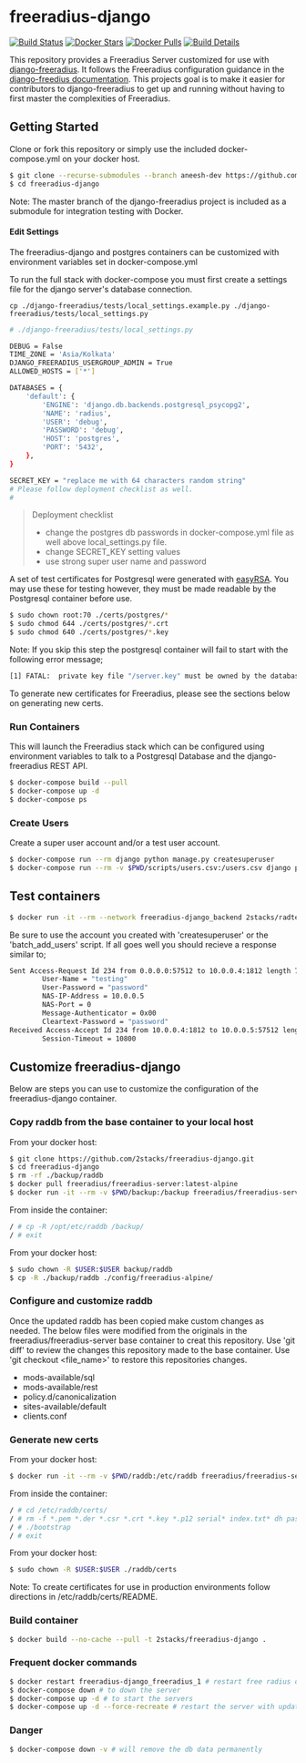 # freeradius-django

[![Build Status](https://travis-ci.org/2stacks/freeradius-django.svg?branch=master)](https://travis-ci.org/2stacks/freeradius-django)
[![Docker Stars](https://img.shields.io/docker/stars/2stacks/freeradius-django.svg?style=popout-square)](https://hub.docker.com/r/2stacks/freeradius-django)
[![Docker Pulls](https://img.shields.io/docker/pulls/2stacks/freeradius-django.svg?style=popout-square)](https://hub.docker.com/r/2stacks/freeradius-django)
[![Build Details](https://images.microbadger.com/badges/image/2stacks/freeradius-django.svg)](https://microbadger.com/images/2stacks/freeradius-django)

This repository provides a Freeradius Server customized for use with [django-freeradius](https://github.com/openwisp/django-freeradius).  It follows the Freeradius configuration guidance in the [django-freedius documentation](https://django-freeradius.readthedocs.io/en/latest/general/freeradius.html).
This projects goal is to make it easier for contributors to django-freeradius to get up and running without having to first master the complexities of Freeradius. 

## Getting Started
Clone or fork this repository or simply use the included docker-compose.yml on your docker host.
```bash
$ git clone --recurse-submodules --branch aneesh-dev https://github.com/anush0247/freeradius-django.git
$ cd freeradius-django
```
Note: The master branch of the django-freeradius project is included as a submodule for integration testing with Docker.

#### Edit Settings
The freeradius-django and postgres containers can be customized with environment variables set in docker-compose.yml

To run the full stack with docker-compose you must first create a settings file for the django server's database connection.

```
cp ./django-freeradius/tests/local_settings.example.py ./django-freeradius/tests/local_settings.py
```

```bash
# ./django-freeradius/tests/local_settings.py

DEBUG = False
TIME_ZONE = 'Asia/Kolkata'
DJANGO_FREERADIUS_USERGROUP_ADMIN = True
ALLOWED_HOSTS = ['*']

DATABASES = {
    'default': {
        'ENGINE': 'django.db.backends.postgresql_psycopg2',
        'NAME': 'radius',
        'USER': 'debug',
        'PASSWORD': 'debug',
        'HOST': 'postgres',
        'PORT': '5432',
    },
}

SECRET_KEY = "replace me with 64 characters random string"
# Please follow deployment checklist as well.
# 
```

> Deployment checklist
> - change the postgres db passwords in docker-compose.yml file as well above local_settings.py file.
> - change SECRET_KEY setting values
> - use strong super user name and password

A set of test certificates for Postgresql were generated with [easyRSA](https://github.com/OpenVPN/easy-rsa).
You may use these for testing however, they must be made readable by the Postgresql container before use.
```bash
$ sudo chown root:70 ./certs/postgres/*
$ sudo chmod 644 ./certs/postgres/*.crt
$ sudo chmod 640 ./certs/postgres/*.key
```

Note: If you skip this step the postgresql container will fail to start with the following error message;
```bash
[1] FATAL:  private key file "/server.key" must be owned by the database user or root
```

To generate new certificates for Freeradius, please see the sections below on generating new certs.


### Run Containers
This will launch the Freeradius stack which can be configured using environment variables to talk to a Postgresql Database and the django-freeradius REST API.
```bash
$ docker-compose build --pull
$ docker-compose up -d
$ docker-compose ps
```

### Create Users
Create a super user account and/or a test user account.
```bash
$ docker-compose run --rm django python manage.py createsuperuser
$ docker-compose run --rm -v $PWD/scripts/users.csv:/users.csv django python manage.py batch_add_users --name users --file /users.csv
```

## Test containers
```bash
$ docker run -it --rm --network freeradius-django_backend 2stacks/radtest radtest testing password freeradius 0 testing123
```

Be sure to use the account you created with 'createsuperuser' or the 'batch_add_users' script.
If all goes well you should recieve a response similar to;
```bash
Sent Access-Request Id 234 from 0.0.0.0:57512 to 10.0.0.4:1812 length 77
        User-Name = "testing"
        User-Password = "password"
        NAS-IP-Address = 10.0.0.5
        NAS-Port = 0
        Message-Authenticator = 0x00
        Cleartext-Password = "password"
Received Access-Accept Id 234 from 10.0.0.4:1812 to 10.0.0.5:57512 length 26
        Session-Timeout = 10800
```

## Customize freeradius-django
Below are steps you can use to customize the configuration of the freeradius-django container.

### Copy raddb from the base container to your local host

From your docker host:
```bash
$ git clone https://github.com/2stacks/freeradius-django.git
$ cd freeradius-django
$ rm -rf ./backup/raddb
$ docker pull freeradius/freeradius-server:latest-alpine
$ docker run -it --rm -v $PWD/backup:/backup freeradius/freeradius-server:latest-alpine sh
```

From inside the container:
```bash
/ # cp -R /opt/etc/raddb /backup/
/ # exit
```

From your docker host:
```bash
$ sudo chown -R $USER:$USER backup/raddb
$ cp -R ./backup/raddb ./config/freeradius-alpine/
```

### Configure and customize raddb
Once the updated raddb has been copied make custom changes as needed.  The below files were modified from 
the originals in the freeradius/freeradius-server base container to creat this repository.  Use 'git diff' to review the 
changes this repository made to the base container.  Use 'git checkout <file_name>' to restore this repositories changes.

  - mods-available/sql
  - mods-available/rest
  - policy.d/canonicalization
  - sites-available/default
  - clients.conf
  
### Generate new certs

From your docker host:
```bash
$ docker run -it --rm -v $PWD/raddb:/etc/raddb freeradius/freeradius-server:latest-alpine sh
```

From inside the container:
```bash
/ # cd /etc/raddb/certs/
/ # rm -f *.pem *.der *.csr *.crt *.key *.p12 serial* index.txt* dh passwords.mk
/ # ./bootstrap
/ # exit
```

From your docker host:
```bash
$ sudo chown -R $USER:$USER ./raddb/certs
```

Note: To create certificates for use in production environments follow directions in /etc/raddb/certs/README.


### Build container
```bash
$ docker build --no-cache --pull -t 2stacks/freeradius-django .
```

### Frequent docker commands

```bash
$ docker restart freeradius-django_freeradius_1 # restart free radius docker container after updating the nas db entries
$ docker-compose down # to down the server 
$ docker-compose up -d # to start the servers
$ docker-compose up -d --force-recreate # restart the server with updated config in docker-compose file.  
```

### Danger 

```bash
$ docker-compose down -v # will remove the db data permanently 
```